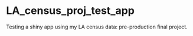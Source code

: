# LA_census_proj_test_app
Testing a shiny app using my LA census  data: pre-production final project. 

